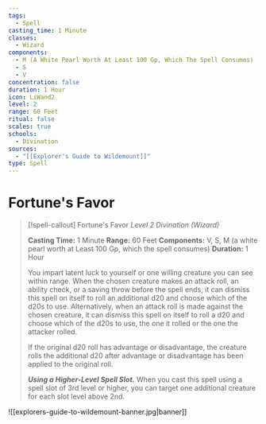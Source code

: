 ```yaml
---
tags:
  - Spell
casting_time: 1 Minute
classes:
  - Wizard
components:
  - M (A White Pearl Worth At Least 100 Gp, Which The Spell Consumes)
  - S
  - V
concentration: false
duration: 1 Hour
icon: LiWand2
level: 2
range: 60 Feet
ritual: false
scales: true
schools:
  - Divination
sources:
  - "[[Explorer's Guide to Wildemount]]"
type: Spell
---
```


# Fortune's Favor

>[!spell-callout] Fortune's Favor
>_Level 2 Divination (Wizard)_
>
>**Casting Time:** 1 Minute
>**Range:** 60 Feet
>**Components:** V, S, M (a white pearl worth at Least 100 Gp, which the spell consumes)
>**Duration:** 1 Hour
>
>You impart latent luck to yourself or one willing creature you can see within range. When the chosen creature makes an attack roll, an ability check, or a saving throw before the spell ends, it can dismiss this spell on itself to roll an additional d20 and choose which of the d20s to use. Alternatively, when an attack roll is made against the chosen creature, it can dismiss this spell on itself to roll a d20 and choose which of the d20s to use, the one it rolled or the one the attacker rolled.
>
>If the original d20 roll has advantage or disadvantage, the creature rolls the additional d20 after advantage or disadvantage has been applied to the original roll.
>
>
>**_Using a Higher-Level Spell Slot._** When you cast this spell using a spell slot of 3rd level or higher, you can target one additional creature for each slot level above 2nd.

![[explorers-guide-to-wildemount-banner.jpg|banner]]
